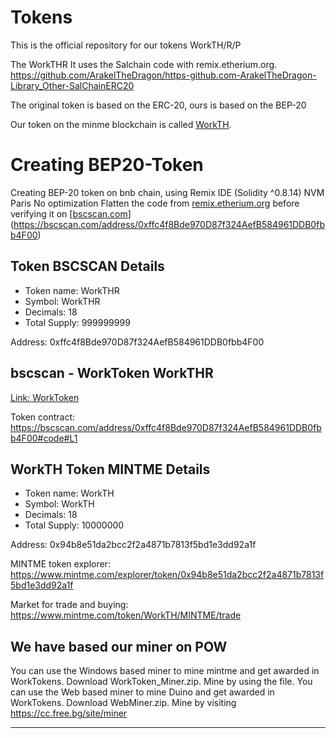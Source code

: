 # Tokens
This is the official repository for our tokens WorkTH/R/P

The WorkTHR
It uses the Salchain code with remix.etherium.org.
https://github.com/ArakelTheDragon/https-github.com-ArakelTheDragon-Library_Other-SalChainERC20

The original token is based on the ERC-20, ours is based on the BEP-20

Our token on the minme blockchain is called [WorkTH](https://www.mintme.com/token/WorkTH).

# Creating BEP20-Token
Creating BEP-20 token on bnb chain, using Remix IDE (Solidity ^0.8.14)
NVM Paris
No optimization
Flatten the code from [remix.etherium.org](https://remix.ethereum.org/) before verifying it on [[bscscan.com](https://bscscan.com/advanced-filter?fadd=0xffc4f8Bde970D87f324AefB584961DDB0fbb4F00&tadd=0xffc4f8Bde970D87f324AefB584961DDB0fbb4F00&txntype=2)](https://bscscan.com/address/0xffc4f8Bde970D87f324AefB584961DDB0fbb4F00)

## Token BSCSCAN Details

- Token name: WorkTHR
- Symbol: WorkTHR
- Decimals: 18
- Total Supply: 999999999

Address: 0xffc4f8Bde970D87f324AefB584961DDB0fbb4F00

## bscscan - WorkToken WorkTHR

[Link: WorkToken](https://bscscan.com/address/0xffc4f8Bde970D87f324AefB584961DDB0fbb4F00)

Token contract:
https://bscscan.com/address/0xffc4f8Bde970D87f324AefB584961DDB0fbb4F00#code#L1

## WorkTH Token MINTME Details

- Token name: WorkTH
- Symbol: WorkTH
- Decimals: 18
- Total Supply: 10000000

Address: 0x94b8e51da2bcc2f2a4871b7813f5bd1e3dd92a1f

MINTME token explorer:
https://www.mintme.com/explorer/token/0x94b8e51da2bcc2f2a4871b7813f5bd1e3dd92a1f

Market for trade and buying:
https://www.mintme.com/token/WorkTH/MINTME/trade

## We have based our miner on POW
You can use the Windows based miner to mine mintme and get awarded in WorkTokens. Download WorkToken_Miner.zip. Mine by using the file.
You can use the Web based miner to mine Duino and get awarded in WorkTokens. Download WebMiner.zip. Mine by visiting https://cc.free.bg/site/miner
********
